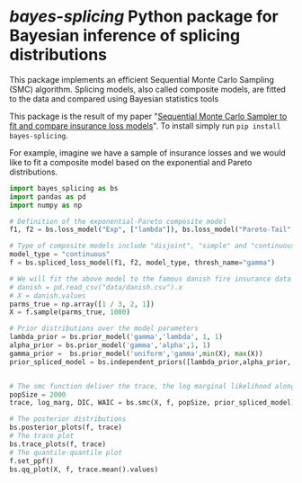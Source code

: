 # _bayes-splicing_ Python package for Bayesian inference of splicing distributions

This package implements an efficient Sequential Monte Carlo Sampling (SMC) algorithm. Splicing models, also called composite models, are fitted to the data and compared using Bayesian statistics tools

This package is the result of my paper "[Sequential Monte Carlo Sampler to fit and compare insurance loss models](https://hal.archives-ouvertes.fr/hal-03263471v1)". To install simply run `pip install bayes-splicing`.

For example, imagine we have a sample of insurance losses and we would like to fit a composite model based on the exponential and Pareto distributions. 

```python
import bayes_splicing as bs
import pandas as pd
import numpy as np

# Definition of the exponential-Pareto composite model
f1, f2 = bs.loss_model("Exp", ["lambda"]), bs.loss_model("Pareto-Tail", ["alpha"])

# Type of composite models include "disjoint", "simple" and "continuous"
model_type = "continuous"
f = bs.spliced_loss_model(f1, f2, model_type, thresh_name="gamma")

# We will fit the above model to the famous danish fire insurance data set
# danish = pd.read_csv("data/danish.csv").x
# X = danish.values
parms_true = np.array([1 / 3, 2, 1])
X = f.sample(parms_true, 1000)

# Prior distributions over the model parameters
lambda_prior = bs.prior_model('gamma','lambda', 1, 1)
alpha_prior = bs.prior_model('gamma','alpha',1, 1)
gamma_prior =  bs.prior_model('uniform','gamma',min(X), max(X))
prior_spliced_model = bs.independent_priors([lambda_prior,alpha_prior, gamma_prior])


# The smc function deliver the trace, the log marginal likelihood along with some information criteria
popSize = 2000
trace, log_marg, DIC, WAIC = bs.smc(X, f, popSize, prior_spliced_model)

# The posterior distributions
bs.posterior_plots(f, trace)
# The trace plot
bs.trace_plots(f, trace)
# The quantile-quantile plot
f.set_ppf()
bs.qq_plot(X, f, trace.mean().values)
```